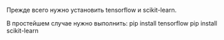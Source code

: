Прежде всего нужно установить tensorflow и scikit-learn.

В простейшем случае нужно выполнить:
pip install tensorflow
pip install scikit-learn

